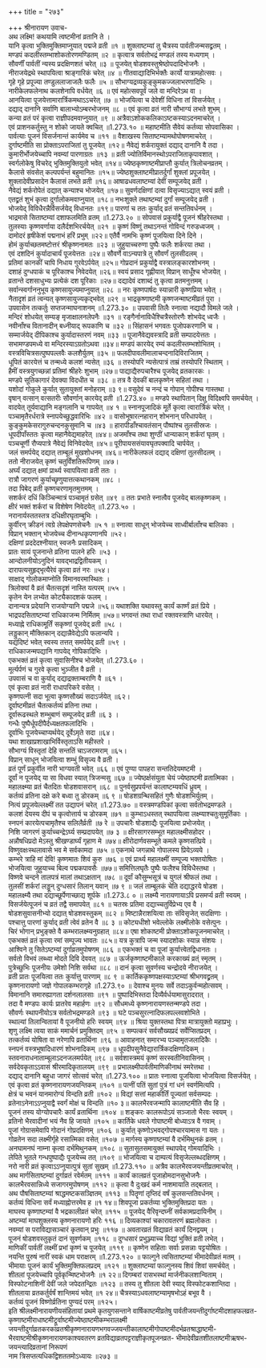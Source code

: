 +++
title = "२७३"

+++
श्रीनारायण उवाच-  
अथ लक्ष्मि! कथयामि त्वष्टमीनां व्रतानि ते ।  
यानि कृत्वा भुक्तिमुक्तिमाप्नुयात् पद्मजे व्रती ॥१ ॥
शुक्लाष्टम्यां तु चैत्रस्य पार्वतीजन्मसद्व्रतम् ।  
मण्डपं कदलीस्तम्भाशोकतोरणमण्डितम् ॥२ ॥
कृत्वात्र सर्वतोभद्रं मण्डलं तस्य मध्यगाम् ।  
सौवर्णीं पार्वतीं न्यस्य प्रदक्षिणशतं चरेत् ॥३ ॥
पूजयेत् षोडशवस्तुश्रेष्ठोपदादिभोजनैः ।  
नीराजयेद्रथे स्थापयित्वा श्राङ्गारिकं चरेत् ॥४ ॥
गीतवाद्यादिभिर्भक्तैः कार्यो यात्रामहोत्सवः ।  
गृहे गृहे प्रपूज्या तण्डुललाजाजलैः फलैः ॥५ ॥
सौभाग्यद्रव्यकुङ्कुमकज्जलाभरणादिभिः ।  
नारीकेलफलेनाथ कलशेनापि वर्धयेत् ॥६ ॥
एवं महोत्सवपूर्वं जले वा मन्दिरेऽथ वा ।  
आनयित्वा पूजयेत्तामारार्त्रिकमथाऽऽचरेत् ॥७ ॥
भोजयित्वा च देवेशीं विधिना तां विसर्जयेत् ।  
दद्याद् दानानि सर्वाणि बालाभ्योऽम्बरभोजनम् ॥८ ॥
एवं कृत्वा व्रतं नारी सौभाग्यं लभते शुभम् ।  
कन्या व्रतं परं कृत्वा राज्ञीपदमवाप्नुयात् ॥९ ॥
अत्रैवाऽशोककलिकाऽष्टकस्याऽदनमाचरेत् ।  
एवं प्राशनकर्तुस्तु न शोको जायते क्वचित् ॥1.273.१० ॥
महाष्टमीति सैवेयं कर्तव्या सोपवासिका ।  
पार्वत्याः पूजनं विसर्जनान्तं कार्यमेव च ॥११ ॥
वैशाखस्य सिताष्टम्यामथोपोषणमाचरेत् ।  
दुर्गाष्टमीति सा प्रोक्ताऽपराजितां तु पूजयेत् ॥१२॥
नैवेद्यं शर्करायुक्तं दद्याद् दानानि वै तदा ।  
कुमारीर्भोजयेच्चापि नवम्यां पारणाग्रतः ॥१३ ॥
व्रती ज्योतिर्विमानस्थोऽपराजिताकृपावशात् ।  
स्वर्गलोकेषु विचरेद् भुक्तिमुक्तियुतो भवेत् ॥१४॥
ज्येष्ठकृष्णाष्टमीप्राप्तौ कुर्यात् त्रिलोचनव्रतम् ।  
कैलासे संवसेत् कल्पपर्यन्तं बहुमानितः ॥१५॥
ज्येष्ठशुक्लाष्टमीप्रातर्दुर्गां शुक्लां प्रपूजयेत् ।  
शुक्लादेवीप्रसादेन कैलासं लभते व्रती ॥१६॥
आषाढधवलाष्टम्यां देवीं सम्पूजयेद् व्रती ।  
नैवेद्यं शर्करोपेतं दद्यात् कन्याश्च भोजयेत् ॥१७॥
सुवर्णदक्षिणां दत्वा विसृज्याऽद्यात् स्वयं व्रती ।  
एतद्व्रतं शुभं कृत्वा दुर्गालोकमवाप्नुयात् ॥१८॥
नभःशुक्ले तथाष्टम्यां दुर्गां सम्पूजयेद् व्रती ।  
भोजयेद् विविधैरन्नैर्विसर्जयेद् विधानतः ॥१९॥
पारणां च ततः कुर्याद् व्रतं सन्ततिवर्धनम् ।  
भाद्रमासे सिताष्टम्यां दशाफलमिति व्रतम् ॥1.273.२० ॥
सोपवासं प्रकुर्याद्वै पूजनं श्रीहरेस्तथा ।  
तुलस्याः कृष्णवर्णाया दलैर्दशभिरर्चयेत् ॥२१ ॥
कृष्णं विष्णुं तथाऽनन्तं गोविन्दं गरुडध्वजम् ।  
दामोदरं हृषीकेशं पद्मनाभं हरिं प्रभुम् ॥२२॥
एतैर्वै नामभिः कृष्णं पूजयित्वा दिने दिने ।  
होमं कुर्याच्छतमष्टोत्तरं श्रीकृष्णनामतः ॥२३ ॥
जुहुयाच्चरुणा पुष्पैः फलैः शर्करया तथा ।  
एवं दशदिनं कुर्यादाचार्यं पूजयेत्ततः ॥२४॥
सौवर्णे वाऽन्यपात्रे तु सौवर्णं तुलसीदलम् ।  
प्रतिमां कानकीं चापि निधाय गुरवेऽर्पयेत् ॥२५॥
गोप्रदानं प्रकुर्याद्वै वस्त्रालङ्कारशोभनम् ।  
दशाहं दुग्धपाकं च पूरिकाश्च निवेदयेत् ॥२६॥
स्वयं प्रसाद गृह्णीयात् विप्रान् साधूँश्च भोजयेत् ।  
व्रतान्ते दशसाधुभ्यः प्रत्येकं दश पूरिकाः ॥२७॥
दद्यादेवं दशाब्दं तु कृत्वा व्रतमनुत्तमम् ।  
सर्वान्स्वर्गाननुभूय कृष्णसायुज्यमाप्नुयात् ॥२८ ॥
नरः कृष्णपार्षदः स्यान्नारी कृष्णप्रिया भवेत् ।  
नैतादृशं व्रतं त्वन्यत् कृष्णसायुज्यकृद्भवेत् ॥२९ ॥
भाद्रकृष्णाष्टमी कृष्णजन्माष्टमीव्रतं पुरा ।  
उपवासेन तत्कर्तुः सप्तजन्माघनाशनम् ॥1.273.३० ॥
उपवासी तिलैः स्नात्वा नद्यादौ विमले जले ।  
मन्दिरं शोधयेत् सम्यङ् मृजाक्षालनलेपनैः ॥३१ ॥
रङ्गैर्नानाविधैश्चित्रैस्तोरणैः शोभयेद् ध्वजैः ।  
नवीनाँश्च वितानादीन् बध्नीयाद् रूपकाणि च ॥३२ ॥
सिंहासनं भगवतः पूजोपकरणानि च ।  
सम्मार्जयेद् दीपिकाश्च कुर्यादास्तरणं नवम् ॥३३ ॥
पूजानैवेद्यवस्त्रादि व्रती सम्पादयेत्ततः ।  
सभामण्डपमध्ये वा मन्दिरस्याऽग्रतोऽथवा ॥३४॥
मण्डपं कारयेद् रम्यं कदलीस्तम्भशोभितम् ।  
वस्त्रविचित्रसत्पुष्पपल्लवैः कलशैर्युतम् ॥३५ ॥
फलदीपावलीमालाचन्दनादिविराजितम् ।  
धूपितं कारयेत्तं च तन्मध्ये कलशं न्यसेत् ॥३६ ॥
तस्योपरि न्यसेत्पात्रं ताम्रं तस्योपरि स्थिताम् ।  
हैमीं वस्त्रयुगच्छन्नां प्रतिमां श्रीहरेः शुभाम् ॥२७॥
पाद्याद्यैरुपचारैश्च पूजयेद् व्रतकारकः ।  
मण्डपे सूतिकागारं देवक्या विदधीत च ॥३८ ॥
तत्र वै देवकीं बालकृष्णेन सहितां तथा ।  
यशोदां गोकुले कुर्यात् सुतायुक्तां मनोहराम् ॥३ ९॥
वसुदेवं च नन्दं च गोपान् गोपीश्च गास्तथा ।  
वृषान् वत्सान् वत्सतरीः सौवर्णान् कारयेद् व्रती ॥1.273.४० ॥
मण्डपे स्थापितान् दिक्षु विदिक्ष्वपि समर्चयेत् ।  
वादयेत् तूर्यवाद्यानि मङ्गलानि च गापयेत् ॥४ १ ॥
स्नानपूजादिकं मूर्ते कृत्वा त्वारार्त्रिकं चरेत् ।  
पञ्चामृतैरर्धरात्रे स्नापयेच्छुद्धवारिभिः ॥४२ ॥
वासोभूषारत्नहारान् शोभनान् परिधापयेत् ।  
कुङ्कुमकेसरागुरुचन्दनकुसुमानि च ॥४३ ॥
हारापीडाँश्चावतंसान् पौष्पांश्च तुलसीस्रजः ।  
धूपदीपाँस्ततः कृत्वा महानैवेद्यमाहरेत् ॥४४॥
अजमाँश्च तथा शुण्ठीं धान्याकान् शर्करां घृतम् ।  
पञ्चचूर्णी रौप्यपात्रे नैवेद्यं विनिवेदयेत् ॥४५॥
पूरीपायससंयावघृतपक्वादि चार्पयेत् ।  
जलं समर्पयेद् दद्यात् ताम्बूलं मुखशोधनम् ॥४६॥
नारीकेलफलं दद्याद् दक्षिणां तुलसीदलम् ।  
ततो नीराजयेत् कृष्णं चतुर्विंशतिरूपिणम् ॥४७।  
अर्घ्यं दद्यात् क्षमां प्रार्थ्य स्वापयित्वा व्रती ततः ।  
रात्रौ जागरणं कुर्याच्छृणुयात्तत्कथानकम् ॥४८ ।  
तदा पिबेद् व्रती कृष्णचरणामृतमुत्तमम् ।  
सशर्करं दधिं किञ्चिन्मात्रं पञ्चामृतं ग्रसेत् ॥४९ ॥
ततः प्रभाते स्नात्वैव पूजयेद् बालकृष्णकम् ।  
क्षीरं भक्तं शर्करां च विशेषेण निवेदयेत् ॥1.273.५० ।  
नरानार्यस्ततस्तत्र दधिक्षीरघृताम्बुभिः ।  
कुर्वीरन् क्रीडनं त्वग्रे लेपक्षेपणसेचनैः ॥५ १ ॥
स्नात्वा साधून् भोजयेच्च साध्वीर्बालाँश्च बालिकाः ।  
विप्रान् भक्तान् भोजयेच्च दीनान्धकृपणानपि ॥५२।  
दक्षिणां प्रददेदश्नीयात् स्वजनैः प्रसादिकम् ।  
प्रातः सायं पूजनान्ते व्रतिना पालने हरिः ॥५३ ।  
आन्दोलनीयोऽनुदिनं यावद्भाद्रद्वितीयकम् ।  
दारापत्यसुहृद्भृत्यैरेवं कृत्वा व्रतं नरः ॥५४।  
साक्षाद् गोलोकमाप्नोति विमानवरमास्थितः ।  
त्रिलोक्यां वै व्रतं चैतत्सदृशं नास्ति यत्परम् ॥५५ ।  
कृतेन येन लभ्येत कोट्यैकादशकं फलम् ।  
दानान्यत्र प्रदेयानि राजयोग्यानि पद्मजे ॥५६॥
यथाशक्ति यथावस्तु कार्यं कार्ष्णं व्रतं प्रिये ।  
भाद्रपदसिताष्टम्यां राधिकाजन्म निर्मितम् ॥५७॥
भगवन्तं तथा राधां रक्तवस्त्राणि धारयेत् ।  
मध्याह्ने राधिकामूर्तिं सकृष्णां पूजयेद् व्रती ॥५८ ।  
लड्डुकान् मौक्तिकान् दद्यान्नैवेद्येऽपि फलान्यपि ।  
यद्यदिष्टं भवेत् स्वस्य तत्तत् समर्पयेद् व्रती ॥५९ ।  
राधिकाजन्मपद्यानि गापयेद् गोपिकादिभिः ।  
एकभक्तं व्रतं कृत्वा सुवासिनीश्च भोजयेत् ॥1.273.६० ।  
मूर्त्यर्पणं च गुरवे कृत्वा भुञ्जीत वै व्रती ।  
उपवासं च वा कुर्याद् दद्याद्रक्ताम्बराणि वै ॥६१ ।  
एवं कृत्वा व्रतं नारी राधापरिकरे वसेत् ।  
कृष्णपत्नी सदा भूत्वा कृष्णसौख्यं सदाऽर्जयेत् ॥६२।  
दूर्वाष्टमीव्रतं चैतत्कर्तव्यं व्रतिना तथा ।  
दूर्वारूढस्थले शम्भुबाणं सम्पूजयेद् व्रती ॥६ ३ ।  
गन्धैः पुष्पैर्धूपदीपैर्दध्यक्षतफलादिभिः ।  
दूर्वाभिः पूजयेच्चाप्यर्थयेद् दूर्वेऽमृते सदा ॥६४।  
यथा शाखाप्रशाखाभिर्विस्तृताऽसि महीस्तरे ।  
सौभाग्यं विस्तृतां देहि सन्ततिं चाऽजरामराम् ॥६५।  
विप्रान् साधून् भोजयित्वा शम्भुं विसृज्य वै व्रती ।  
व्रतं पूर्णं प्रकुर्वीत नारी भाग्यवती भवेत् ॥६६ ॥
एवं पुण्या पापहरा सन्ततिदेयमष्टमी ।  
दूर्वां न पूजयेद् या सा विधवा स्यात् त्रिजन्मसु ॥६७ ॥
ज्येष्ठर्क्षसंयुता चेयं ज्येष्ठाष्टमी व्रतात्मिका ।  
महालक्ष्म्या व्रतं चैतदितः षोडशवासरान् ॥६८ ॥
पुनर्वसुप्रपर्यन्तं कालाष्टम्यवधिं ध्रुवम् ।  
कर्तव्यं व्रतिना दक्षे करे बध्वा तु डोरकम् ॥६ ९ ॥
षोडशग्रन्थिसहितं गुणैः षोडशभिर्युतम् ।  
नित्यं प्रपूजयेल्लक्ष्मीं तत उद्यापनं चरेत् ॥1.273.७० ॥
वस्त्रमण्डपिकां कृत्वा सर्वतोभद्रमण्डले ।  
कलशं देयस्य दीपं च कृत्वोत्तार्य च डोरकम् ॥७१ ॥
कुम्भाऽधस्तत् स्थापयित्वा लक्ष्म्याश्चतुःसुमूर्तिकाः ।  
स्नपनं कारयेत्पचामृतैश्च सलिलैर्व्रती ॥७ रे ॥
उपचारैः षोडशाद्यैः पूजयित्वा प्रभोजयेत् ।  
निशि जागरणं कुर्याच्चन्द्रेऽर्घ्य सम्प्रदापयेत् ॥७ ३ ॥
क्षीरसागरसम्भूत महालक्ष्मीसहोदर ।  
अन्नौषधिप्रदो मेऽस्तु श्रीखण्डार्घ्यं गृहाण मे ॥७४॥
क्षीरोदार्णवसम्भूते कमले कृष्णसत्प्रिये ।  
विष्णुवक्षःस्थलावासे भव मे सर्वकामदा ॥७५ ॥
एकनाथे जगन्नाथे गोपालस्य प्रियेऽव्यये ।  
कम्भरे त्राहि मां देवि! कृष्णमातः शिवं कुरु ॥७६ ॥
एवं प्रार्थ्य महालक्ष्मीं सम्पूज्य भक्तयोषितः ।  
भोजयित्वा जुहुयाच्च बिल्व पद्मकपावसैः ॥७७॥
समित्तिलघृतैः पुष्पैः फलैश्च विविधैस्तथा ।  
विष्णवे चन्दने तालपत्रं मालां तथाऽक्षतान् ॥७८ ॥
दूर्वां कौसुम्भसूत्रं च युगलं श्रीफलं तथा ।  
तुलसीं शर्करां लड्डून् दुग्धसारं तिलान् यवान् ॥७ ९ ॥
जलं ताम्बूलकं चेति दद्याद्धरये षोडश ।  
महालक्ष्म्यै तथा दद्याच्छूर्पेणाच्छाद्य शूर्पके ॥1.273.८ ० ॥
लक्ष्म्यै नारायणायाऽपि प्रसमर्प्य व्रती स्वयम् ।  
विसर्जयेत्पूजनं च व्रतं तद्वै समापयेत् ॥८१ ॥
चतस्रः प्रतिमा दद्याच्चतुर्विप्रेभ्य एव वै ।  
षोडशसुवासनीभ्यो दद्यात् षोडशवस्तुकम् ॥८२ ॥
मिष्टान्नैराशयित्वा ताः संविसृजेत् सदक्षिणाः ।  
पश्चात्तु पारणां कुर्याद् व्रती त्वेवं व्रतेन वै ॥८ ३ ॥
कोट्यधीशो भवेल्लोके लक्ष्मीलोके वसेत्पुनः ।  
चिरं भोगान् प्रभुङ्क्ते वै कम्भरालक्ष्म्यनुग्रहात् ॥८४॥
एषा शोकाष्टमी प्रोक्ताऽशोकपूजनमाचरेत् ।  
एकभक्तं व्रतं कृत्वा रमां सम्पूज्य भावतः ॥८५॥
यत्र कुत्रापि जन्म स्यादशोकः स्यान्न संशयः ।  
आश्विने तु सितेऽष्टम्यां दुर्गाव्रतमुपोषणम् ॥८६ ॥
एकभक्तं च वा पूजां कुर्यात्त्वेतद्विधानतः ।  
सर्वतो विभवं लब्ध्वा मोदते दिवि देववत् ॥८७ ॥
ऊर्जकृष्णाष्टमीकाले करकाख्यं व्रत्ं स्मृतम् ।  
पुत्रेच्छुभिः पूजनीयः उमेशो निशि सर्वथा ॥८८ ॥
दानं कृत्वा सुवर्णस्य चन्द्रोदये नीराजयेत् ।  
व्रती प्रातः पूजयित्वा ततः कुर्यात्तु पारणाम् ॥८ ९ ॥
कार्तिककृष्णपक्षस्याऽष्टम्यां श्रीभगवद्व्रतम् ।  
कृष्णनारायणो जज्ञे गोपालकम्भरागृहे ॥1.273.९० ॥
देवाश्च मुनयः सर्वे तदाऽकुर्वन्महोत्सवम् ।  
विमानानि समारुह्यागता दर्शनलालसाः ॥९१ ॥
पुष्पादिभिस्तदा दिव्यैर्वर्धयामासुरादरात् ।  
तदा वै मण्डपः कार्यः प्रातरेव महार्हणः ॥९२ ॥
सौधमध्ये कृष्णनारायणस्तन्मण्डपे तदा ।  
सौवर्णः स्थापनीयोऽत्र सर्वतोभद्रमण्डले ॥९३ ॥
घटे पञ्चसुरत्नादिफलपल्लवशोभिते ।  
स्थाल्यां तिलान्वितायां वै पूजनीयो हरिः स्वयम् ॥९४ ॥
श्रिया युक्तस्तथा पित्रा मात्रायुक्तो महाप्रभुः ।  
शृणु लक्ष्मि त्वया साकं ममार्चनं प्रमुक्तिदम् ॥९५ ॥
सम्पत्करं सर्वसौख्यप्रदं सर्वेप्सितप्रदम् ।  
तत्कर्तव्यं योषिता वा नरेणापि व्रतार्थिना ॥९६ ॥
आवाहनात् समारभ्य पञ्चामृतजलादिकैः ।  
स्नपनं वस्त्रभूषादिधारणं शोभनादिकम् ॥९७ ॥
धूपदीपसुनैवेद्यारार्त्रिकदक्षिणादिकम् ।  
स्तवनाराधनाताम्बूलाऽदनजलमर्पयेत् ॥९८ ॥
सर्वशास्त्रमयं कृष्णं सरस्वतीनिवासिनम् ।  
सर्वदेवकृताऽऽवासं श्रीरमादिकृतालयम् ॥९९ ॥
प्रभालक्ष्मीपार्वतीमाणिकीनाथं स्मरेत्तथा ।  
दद्याद् दानानि बहुधा जागरं सोत्सवं चरेत् ॥1.273.१०० ॥
प्रातः स्नात्वा पूजयित्वा भोजयित्वा विसर्जयेत् ।  
एवं कृत्वा व्रतं कृष्णनारायणजयन्तिकम् ॥१०१ ॥
पत्नीं पतिं सुतां पुत्रं गां धनं स्वर्णमित्यपि ।  
क्षेत्रं च भवनं यानमारोग्यं विन्दति व्रती ॥१०२ ॥
विद्यां सत्तां महाकीर्तिं पूज्यतां सर्वसम्पदः ।  
व्रतेनाऽनेनाऽऽप्नुयाद्वै स्वर्गं मोक्षं च विन्दति ॥१० ३॥
कालभैरवजन्मापि कालाष्टमीति सैव हि ।  
पूजनं तस्य योग्योपचारैः कार्यं व्रतार्थिना ॥१०४ ॥
शङ्करः कालरूपोऽयं सञ्जातो भैरवः स्वयम् ।  
व्रतिनो भैरवादीनां भयं नैव हि जायते ॥१०५ ॥
कार्तिके धवले गोपाष्टमी बोध्याऽत्र वै गवाम् ।  
पूजां गोग्रासमेवापि गोदानं गोप्रदक्षिणम् ॥१०६ ॥
कुर्यात् कृष्णोऽभवद्गोपश्चारयामास गा यतः ।  
गोव्रतेन सदा लक्ष्मीर्गृहे रसात्मिका वसेत् ॥१०७ ॥
मार्गस्य कृष्णाष्टम्यां वै दर्भमिथुनकं व्रतम् ।  
अनघामनघं नाम्ना कृत्वा दर्भमिथुनकम् ॥१०८ ॥
सुतासुतसमायुक्तं स्थापयेद् गोमयादिभिः ।  
लेपिते भूतले गन्धपुष्पाद्यैः पूजयेच्च तत् ॥१०९ ॥
भोजयित्वा च दाम्पत्यं विसृजेल्लब्धदक्षिणम् ।  
नरो नारी व्रतं कृत्वाऽऽप्नुयात्पुत्रं सुतां सुखम् ॥1.273.११० ॥
अत्रैव कालभैरवजयन्तीव्रतमाचरेत् ।  
अथ मार्गसिताष्टम्यां दुर्गाव्रतं रवेर्मतम् ॥१११ ॥
कार्यं कालव्रतं पूजाहोमदानसुभोजनैः ।  
कालभैरवसान्निध्ये सजागरमुपोषणम् ॥११२ ॥
कृत्वा वै दुःखदं कर्म नाशमायाति तद्बलात् ।  
अथ पौषसिताष्टम्यां श्राद्धमष्टकसञ्ज्ञितम् ॥११३ ॥
पितॄणां तृप्तिदं वर्षं कुलसन्ततिवर्धनम् ।  
कर्तव्यं विधिना सर्वं मध्याह्नोत्तरमेव ह ॥१ १४॥
शिवपूजा प्रकर्तव्या भुक्तिमुक्तिप्रदा यतः ।  
माघस्य कृष्णाष्टम्यां वै भद्रकालीव्रतं चरेत् ॥११५ ॥
पूजयेद् वैरिवृन्दघ्नीं सर्वकामप्रदायिनीम् ।  
अष्टम्यां माघशुक्लस्य कृष्णनारायणो हरिः ११६ ॥
दिव्यकाश्यां चकारावतरणं ब्रह्मलोकतः ।  
नवम्यां स पराविद्यासञ्चारं कृतवान् प्रभुः ॥११७ ॥
अवतारव्रतं विद्याव्रतं कार्यं दिनद्वयम् ।  
पूजनं षोडशवस्तुकृतं दानं सुवर्णकम् ॥११८ ॥
दुग्धसारं प्रभुञ्ज्याच्च विद्यां भुक्तिं व्रती लभेत् ।  
माणिकीं पार्वतीं लक्ष्मीं प्रभां कृष्णं च पूजयेत् ॥११९ ॥
कृष्णेन सहिताः सर्वाः प्रसन्नाः पट्टयोषितः ।  
नयन्ति पुरुषं नारीं स्वकं धाम पराक्षरम् ॥1.273.१२० ॥
फाल्गुने त्वसिताष्टम्यां भीमादेवीव्रतं मतम् ।  
भीमायाः पूजनं कार्यं भुक्तिमुक्तिफलप्रदम् ॥१२१ ॥
शुक्लाष्टम्यां फाल्गुनस्य शिवं शिवां समर्चयेत् ।  
शीतलां पूजयेच्चापि पूर्वकृन्मिष्टभोजनैः ॥१ २२॥
दिगम्बरां रासभस्थां मार्जनीकलशान्विताम् ।  
विस्फोटनाशिनीं देवीं जले जपेदतन्द्रितः ॥१२३ ॥
तस्य तु शीतला देवी स्याद् विस्फोटकशान्तिदा ।  
शीतलाया व्रतकर्तुर्वर्षं शान्तिमयं भवेत् ॥१ २४॥
चैत्रस्याऽधवलाष्टम्यामृषभोऽहं बभूव वै ।  
कर्तव्यं पूजनं विष्णोर्व्रतिना पुण्यदं परम् ॥१२५।  
इति श्रीलक्ष्मीनारायणीयसंहितायां प्रथमे कृतयुगसन्ताने वार्षिकाष्टमीव्रतेषु पार्वतीजयन्तीदुर्गाष्टमीदशाहफलव्रत-कृष्णाष्टमीराधाष्टमीट्रूर्वाष्टमीज्येष्ठाष्टमीकम्भरालक्ष्मी जयन्तीदुर्गाव्रतकरकाव्रतश्रीकृष्णनारायणभगवज्जयन्तीकालाष्टमीगोपाष्टमीदर्भव्रतश्राद्धाष्टमी-  
भैरवाष्टमीश्रीकृष्णनारायणकाश्यवतरण व्रतविद्याव्रतपट्टराज्ञीकृतपूजनव्रत- भीमादेवीव्रतशीतलाष्टमीऋषभ-जयन्त्यादिव्रतानां निरूपणं  
नाम त्रिसप्तत्यधिकद्विशततमोऽध्यायः ॥२७३ ॥
    
